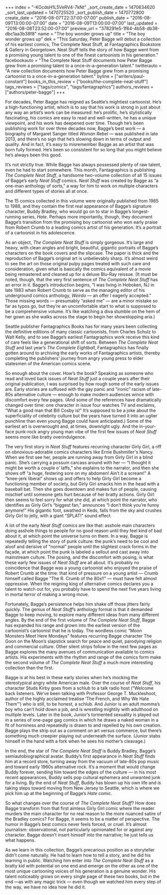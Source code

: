 +++
index = "-KOcdsH1L5VeRV4-7kNt"
_sort_create_date = 1470634620
_sort_last_updated = 1470725520
_sort_publish_date = 1470772800
create_date = "2016-08-07T22:37:00-07:00"
publish_date = "2016-08-09T13:00:00-07:00"
date = "2016-08-09T13:00:00-07:00"
last_updated = "2016-08-08T23:52:00-07:00"
preview_url = "378291e5-1f64-4b58-db38-dbc1aa3b38f8"
name = "The boy wonder grows up"
title = "The boy wonder grows up"
dek = "This Saturday, Peter Bagge will debut a collection of his earliest comics, The Complete Neat Stuff, at Fantagraphics Bookstore & Gallery in Georgetown. Neat Stuff tells the story of how Bagge went from a promising young talent to one of the finest cartoonists in his generation."
facebookauto = "The Complete Neat Stuff documents how Peter Bagge grew from a promising talent to a once-in-a-generation talent."
twitterauto = "A new collection documents how Peter Bagge grew from a promising cartoonist to a once-in-a-generation talent."
byline = ["writers/paul-constant"]
books_in_this_review = ["books/the-complete-neat-stuff"]
tags_reviews = ["tags/comics", "tags/fantagraphics"]
authors_reviews = ["authors/peter-bagge"]
+++

For decades, Peter Bagge has reigned as Seattle’s mightiest cartoonist. He’s a high-functioning artist, which is to say that his work is strong in just about any way an artist’s work can be measured: he’s prolific, he’s stylistically fascinating, his comics are easy to read and well-written, he has a unique viewpoint, and his work has deepened over time. Though he’s been publishing work for over three decades now, Bagge’s best work — a biography of Margaret Sanger titled *Woman Rebel* — was published in late 2013, and there’s no sign that he’s slowing down in terms of output and quality. And in fact, it’s easy to misremember Bagge as an artist that was born fully formed. He’s been so consistent for so long that you might believe he’s always been this good. 

It’s not strictly true. While Bagge has always possessed plenty of raw talent, even he had to start somewhere. This month, Fantagraphics is publishing *The Complete Neat Stuff*, a handsome two-volume collection of all 15 issues of Bagge’s early *Neat Stuff* comics. *Neat Stuff* was created by Bagge as “a one-man anthology of sorts,” a way for him to work on multiple characters and different types of stories all at once.

The 15 comics collected in this volume were originally published from 1985 to 1988, and they contain the first real appearance of Bagge’s signature character, Buddy Bradley, who would go on to star in Bagge’s longest-running series, *Hate*. Perhaps more importantly, though, they document Bagge’s transition from the promising boy cartoonist who won early praise from Robert Crumb to a leading comics artist of his generation. It’s a portrait of a cartoonist in his adolescence.

As an object, *The Complete Neat Stuff* is simply gorgeous. It’s large and heavy, with clean angles and bright, beautiful, gigantic portraits of Bagge’s characters on the book covers and the slipcase. The paper is thick and the reproduction of Bagge’s original art is unbelievably sharp. it’s almost weird to see the art on those original pulpy pages treated with such care and consideration, given what is basically the comics equivalent of a movie being remastered and cleaned up for a deluxe Blu-Ray reissue. (It must be noted, though, that the very first sentence of *The Complete Neat Stuff* has an error in it. Bagge’s introduction begins, “I was living in Hoboken, NJ in late 1983 when Robert Crumb to serve as the managing editor of his underground comics anthology, *Weirdo* — an offer I eagerly accepted.” Those missing words — presumably “asked me” — are a minor mistake so far as typos go, but they’re an uncomfortable start to what is supposed to be a comprehensive volume. It’s like watching a diva stumble on the hem of her gown as she walks across the stage to begin her showstopping aria.)

Seattle publisher Fantagraphics Books has for many years been collecting the definitive editions of many classic cartoonists, from Charles Schulz to Walt Kelly, and to see Bagge’s earliest Fantagraphics work receive this kind of care feels like a generational shift of sorts. Between *The Complete Neat Stuff* and last year’s *The Complete Eightball*, Fantagraphics has finally gotten around to archiving the early works of Fantagraphics artists, thereby completing the publishers’ journey from angry young press to elder statesmen of the American comics scene.

<div class="break"></div>

So enough about the cover. How’s the book? Speaking as someone who read and loved back issues of *Neat Stuff* just a couple years after their original publication, I was surprised by how rough some of the early issues are. Early stories are suffused with the gay panic and “ironic” racism of late-80s alternative culture — enough to make modern audiences wince with discomfort every few pages. (And some of the references have dramatically changed over time: one character in issue four watches TV and exclaims, “What a good man that Bill Cosby is!” It’s supposed to be a joke about the superficiality of celebrity culture but the years have turned it into an uglier punchline than even young Bagge could have anticipated.) Some of the earliest art is overwrought and, at times, downright ugly. And the in-your-face punk-rock angry young man vibe of the first few issues of *Neat Stuff* seems more like bratty overindulgence.

The very first story in *Neat Stuff* features recurring character Girly Girl, a riff on obnoxious-adorable comics characters like Ernie Bushmiller's Nancy. When we first see her, people are running away from Girly Girl in a blind panic. She’s carrying a possum carcass around with her — “I thought it might be worth a couple o’ laffs,” she explains to the narrator, and then she shows off “a huge, festering sore on my abdomen! Ain’t it a scream!” A “knee-jerk liberal” shows up and offers to help Girly Girl become a functioning member of society, but Girly Girl smacks him in the head with a baseball bat. Then she goes downtown and makes fun of people, causing mischief until someone gets hurt because of her bratty actions. Girly Girl then seems to feel sorry for what she did, at which point the narrator, who identifies as Girly Girl’s “biggest fan,” announces “I don’t think you’re funny anymore!” His gigantic foot, swathed in Keds, falls from the sky and crushes Girly Girl to jelly, with a giant “SPLAT!” sound effect. 

A lot of the early *Neat Stuff* comics are like that: asshole main characters doing asshole things to people for no good reason until they feel kind of bad about it, at which point the universe turns on them. In a way, Bagge is repeatedly telling the story of punk culture: the punk’s need to be cool and aloof and derisive of “normal” people until the slightest crack forms in the façade, at which point the punk is labeled a sellout and cast away into mainstream culture. The posing, and the discomfort with posing, is what these early few issues of *Neat Stuff* are all about. It’s probably no coincidence that Bagge was a young cartoonist who enjoyed the praise of Robert Crumb at the time: that kind of pressure on a young artist — Crumb himself called Bagge "The R. Crumb of the 80s!!" — must have felt almost oppressive. When the reigning king of alternative comics declares you a talent to watch out for, you probably have to spend the next five years living in mortal terror of making a wrong move.

Fortunately, Bagge’s persistence helps him shake off those jitters fairly quickly. The genius of *Neat Stuff*’s anthology format is that it demanded Bagge to keep moving, to explore many different ideas from many different angles. By the end of the first volume of *The Complete Neat Stuff*, Bagge has expanded his range and grown into the earliest version of the cartoonist’s cartoonist that he is today. The wordless comic “Moon Monsters Meet Here Mondays” features recurring Bagge character The Goon on the Moon’s slapstick search for peace and quiet, parodying religion and commercial culture. Other silent strips follow in the next few pages as Bagge explores the many avenues of communication available to comics artists. His experiments with the rhythm and range of the comics form make the second volume of *The Complete Neat Stuff* a much more interesting collection than the first.

<div class="break"></div>

Bagge is at his best in these early stories when he’s mocking the stereotypical angry white American male. Over the course of *Neat Stuff*, his character Studs Kirby goes from a schlub to a talk radio host (“Welcome back listeners. We’ve been talking with Professor George T. Muckleshoot, author of the highly acclaimed treatise ‘The French, and Why We Hate Them’”) who is still, to be honest, a schlub. And Junior is an adult momma’s boy who can’t hold down a job, and is wrestling mightily with adulthood on multiple levels. Later in the book, Junior’s tormented sexuality is played out in a series of one-page gag comics in which he draws a naked woman in a fit of horniness and repeatedly is drawn to and repelled by his own creation. Bagge plays the strip out as a comment on art versus commerce, but there’s something much creepier playing out underneath the surface. (Junior stabs himself in the hand with a fork when he sees his mother’s cleavage.)

In the end, the star of *The Complete Neat Stuff* is Buddy Bradley, Bagge’s semiautobiographical avatar. Buddy’s first appearance in *Neat Stuff* finds him at a record store, turning away from the vacuum of late-80s pop music and toward early 1960s alternative rock. It’s a moment that would change Buddy forever, sending him toward the edges of the culture — in his most recent appearances, Buddy sells pop cultural ephemera and unwanted junk for a living. By the end of *Neat Stuff*, Buddy has blown up his own life and is taking steps toward moving from New Jersey to Seattle, which is where we pick him up at the beginning of Bagge’s *Hate* comic.

So what changes over the course of *The Complete Neat Stuff*? How does Bagge transform from that first aimless Girly Girl comic where the reader murders the main character for no real reason to the more nuanced satire of the Bradley comics? For Bagge, it seems to be a matter of perspective. The humor in Bagge’s best comics never feels forced, or cruel. It’s almost journalism: observational, not particularly opinionated for or against any character. Bagge doesn’t insert himself into the narrative; he just tells us what happens. 

As we learn in this collection, Bagge’s precarious position as a storyteller didn’t come naturally. He had to learn how to tell a story, and he did his learning in public.  Watching him enter into *The Complete Neat Stuff* as a bratty kid with potential on one end and emerge on the other as one of the most unique cartooning voices of his generation is a genuine wonder. His talent noticeably grows on every single page of these two books, but in the end —as with any magic trick — even though we watched him every step of the way, we have no idea how he did it.

